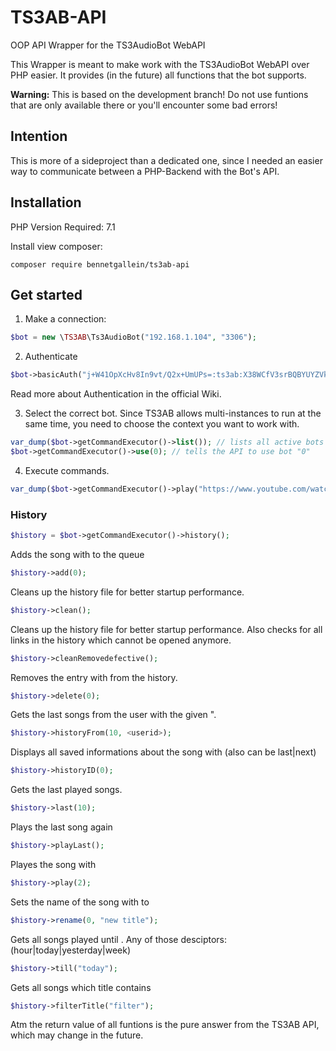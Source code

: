 # TS3AB-API
OOP API Wrapper for the TS3AudioBot WebAPI

This Wrapper is meant to make work with the TS3AudioBot WebAPI over PHP easier. It provides (in the future) all functions that the bot supports.

**Warning:** This is based on the development branch! Do not use funtions that are only available there or you'll encounter some bad errors! 

## Intention
This is more of a sideproject than a dedicated one, since I needed an easier way to communicate between a PHP-Backend with the Bot's API.

## Installation

PHP Version Required: 7.1

Install view composer:
```
composer require bennetgallein/ts3ab-api
```

## Get started

1. Make a connection:
```php
$bot = new \TS3AB\Ts3AudioBot("192.168.1.104", "3306");
```
2. Authenticate
```php
$bot->basicAuth("j+W41OpXcHv8In9vt/Q2x+UmUPs=:ts3ab:X38WCfV3srBQBYUYZVkMnpxyBPWlMxZs");
```
Read more about Authentication in the official Wiki.

3. Select the correct bot. Since TS3AB allows multi-instances to run at the same time, you need to choose the context you want to work with.
```php
var_dump($bot->getCommandExecutor()->list()); // lists all active bots
$bot->getCommandExecutor()->use(0); // tells the API to use bot "0"
```
4. Execute commands.
```php
var_dump($bot->getCommandExecutor()->play("https://www.youtube.com/watch?v=xxxx"));
```

### History
```php
$history = $bot->getCommandExecutor()->history();
```

Adds the song with <id> to the queue
```php
$history->add(0);
```
Cleans up the history file for better startup performance.
```php
$history->clean();
```
Cleans up the history file for better startup performance. Also checks for all links in the history which cannot be opened anymore.
```php
$history->cleanRemovedefective();
```
Removes the entry with <id> from the history.
```php
$history->delete(0);
```
Gets the last <count> songs from the user with the given <user-dbid>".
```php
$history->historyFrom(10, <userid>);
```
Displays all saved informations about the song with <id> (also can be last|next)
```php
$history->historyID(0);
```
Gets the last <count> played songs.
```php
$history->last(10);
```
Plays the last song again
```php
$history->playLast();
```
Playes the song with <id>
```php
$history->play(2);
```
Sets the name of the song with <id> to <name>
```php
$history->rename(0, "new title");
```
Gets all songs played until <date>. Any of those desciptors: (hour|today|yesterday|week)
```php
$history->till("today");
```
Gets all songs which title contains <string>
```php
$history->filterTitle("filter");
```


Atm the return value of all funtions is the pure answer from the TS3AB API, which may change in the future.


